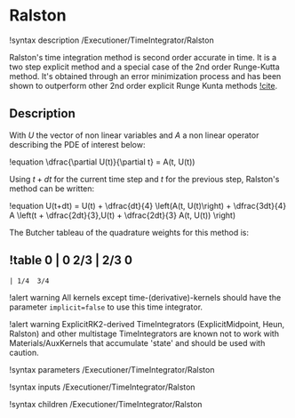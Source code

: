 # Ralston

!syntax description /Executioner/TimeIntegrator/Ralston

Ralston's time integration method is second order accurate in time. It is a two step explicit
method and a special case of the 2nd order Runge-Kutta method. It's obtained through an error minimization
process and has been shown to outperform other 2nd order explicit Runge Kunta methods [!cite](ralston1962).

## Description

With $U$ the vector of non linear variables and $A$ a non linear operator
describing the PDE of interest below:

!equation
\dfrac{\partial U(t)}{\partial t} = A(t, U(t))

Using $t+dt$ for the current time step and $t$ for the previous step,
Ralston's method can be written:

!equation
U(t+dt) = U(t) + \dfrac{dt}{4} \left(A(t, U(t)\right) +  \dfrac{3dt}{4} A \left(t + \dfrac{2dt}{3},U(t) + \dfrac{2dt}{3} A(t, U(t)) \right)

The Butcher tableau of the quadrature weights for this method is:

!table
0   | 0
2/3 | 2/3    0
---------------------
    | 1/4  3/4

!alert warning
All kernels except time-(derivative)-kernels should have the parameter `implicit=false` to use this
time integrator.

!alert warning
ExplicitRK2-derived TimeIntegrators (ExplicitMidpoint, Heun, Ralston) and other multistage
TimeIntegrators are known not to work with Materials/AuxKernels that accumulate 'state' and
should be used with caution.

!syntax parameters /Executioner/TimeIntegrator/Ralston

!syntax inputs /Executioner/TimeIntegrator/Ralston

!syntax children /Executioner/TimeIntegrator/Ralston
